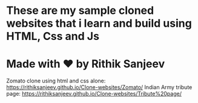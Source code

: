 # These are my sample cloned websites that i learn and build using HTML, Css and Js
# Made with ❤️ by Rithik Sanjeev

Zomato clone using html and css alone: https://rithiksanjeev.github.io/Clone-websites/Zomato/
Indian Army tribute page: https://rithiksanjeev.github.io/Clone-websites/Tribute%20page/
